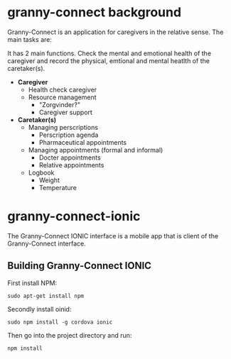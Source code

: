 # granny-connect background

Granny-Connect is an application for caregivers in the relative sense. The main tasks are:

It has 2 main functions. Check the mental and emotional health of the caregiver and record the physical, emtional and mental heatlth of the caretaker(s).

 * **Caregiver**
   * Health check caregiver
   * Resource management
     * "Zorgvinder?"
     * Caregiver support
 * **Caretaker(s)**
   * Managing perscriptions
     * Perscription agenda
     * Pharmaceutical appointments
   * Managing appointments (formal and informal)
     * Docter appointments
     * Relative appointments
   * Logbook
     * Weight
     * Temperature

# granny-connect-ionic

The Granny-Connect IONIC interface is a mobile app that is client of the Granny-Connect interface.

## Building Granny-Connect IONIC

First install NPM:

```sudo apt-get install npm```

Secondly install oinid:

```sudo npm install -g cordova ionic```

Then go into the project directory and run:

```npm install```
